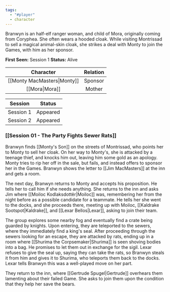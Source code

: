 ```yaml
---
tags:
  - "#player"
  - character
---
```

Branwyn is an half-elf ranger woman, and child of Mora, originally coming from Coryphea. She often wears a hooded cloak. While visiting Montrissad to sell a magical animal-skin cloak, she strikes a deal with Monty to join the Games, with him as her sponsor.

**First Seen:** Session 1
**Status:** Alive

| Character | Relation |
| :--: | :--: |
| [[Monty MacMasters\|Monty]] | Sponsor |
| [[Mora\|Mora]] | Mother |

|  Session  |  Status  |
| :-------: | :------: |
| Session 1 | Appeared |
| Session 2 | Appeared |
### [[Session 01 - The Party Fights Sewer Rats]]
Branwyn finds [[Monty's Son]] on the streets of Montrissad, who points her to Monty to sell her cloak. On her way to Monty's, she is attacked by a teenage thief, and knocks him out, leaving him some gold as an apology. Monty tries to rip her off in the sale, but fails, and instead offers to sponsor her in the Games. Branwyn shows the letter to [[Jim MacMasters]] at the inn and gets a room.

The next day, Branwyn returns to Monty and accepts his proposition. He tells her to call him if she needs anything. She returns to the inn and asks Jim where [[Moiloc Kodlaksdottër|Moiloc]] was, remembering her from the night before as a possible candidate for a teammate. He tells her she went to the docks, and she proceeds there, meeting up with Moiloc, [[Kaldrake Sootspot|Kaldrake]], and [[Lexar Bellos|Lexar]], asking to join their team.

The group explores some nearby fog and eventually find a crate being guarded by knights. Upon entering, they are teleported to the sewers, where they immediately find a king's seal. After proceeding through the sewers looking for an escape, they are attacked by rats, ending up in a room where [[Shurima the Corpsemaker|Shurima]] is seen shoving bodies into a bag. He promises to let them out in exchange for the sigil. Lexar refuses to give the seal up, saying they can take the rats, so Branwyn steals it from him and gives it to Shurima, who teleports them back to the docks. Lexar tells Branwyn this was a well-played move on her part.

They return to the inn, where [[Gertrude Spugel|Gertrude]] overhears them lamenting about their failed Game. She asks to join them upon the condition that they help her save the bears.